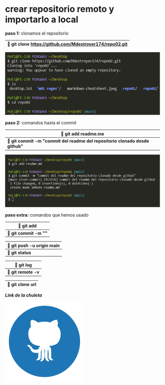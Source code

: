 # crear repositorio remoto y importarlo a local

**paso 1:** clonamos el repositorio


| 🦖 **git clone https://github.com/Mdestroyer174/repo02.git**| 
|-----------------------------------------------------------|

![Este contenido se mostrará cuando la imagen no se pueda cargar, como texto alternativo](/img/1.png "paso 1")

**paso 2:** comandos hasta el commit
   
| 🦖 **git add readme.me** | 
|-----------------------------------------------------------|
| 🦖 **git commit -m "commit del readme del repositorio clonado desde github"**| 

![Este contenido se mostrará cuando la imagen no se pueda cargar, como texto alternativo](/img/2.png "paso 2")

**paso extra:** comandos que hemos usado
   
| 🦖 **git add**|
|-----------------------------------------------------------|              
| 🦖 **git commit -m ""**|
        
| 🦖 **git push -u origin main**|
|-----------------------------------------------------------|   
| 🦖 **git status**|    

| 🦖 **git log**|
|-----------------------------------------------------------|  
| 🦖 **git remote -v**|  

| 🦖 **git clone url**|
|-----------------------------------------------------------|  

***Link de la chuleta***

[![a](/img/5.png)](https://education.github.com/git-cheat-sheet-education.pdf)







